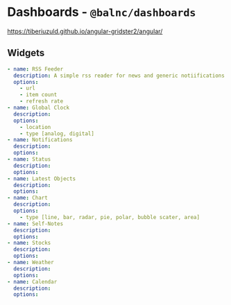 # Dashboards - `@balnc/dashboards`

https://tiberiuzuld.github.io/angular-gridster2/angular/

## Widgets

```` yaml
- name: RSS Feeder
  description: A simple rss reader for news and generic notiifications
  options:
    - url
    - item count
    - refresh rate
- name: Global Clock
  description: 
  options:
    - location
    - type [analog, digital]
- name: Notifications
  description: 
  options:
- name: Status
  description: 
  options:
- name: Latest Objects
  description: 
  options:
- name: Chart
  description: 
  options:
    - type [line, bar, radar, pie, polar, bubble scater, area]
- name: Self-Notes
  description: 
  options:
- name: Stocks
  description: 
  options:
- name: Weather
  description: 
  options:
- name: Calendar
  description: 
  options:
````